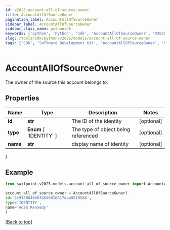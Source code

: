 ```yaml
---
id: v2025-account-all-of-source-owner
title: AccountAllOfSourceOwner
pagination_label: AccountAllOfSourceOwner
sidebar_label: AccountAllOfSourceOwner
sidebar_class_name: pythonsdk
keywords: ['python', 'Python', 'sdk', 'AccountAllOfSourceOwner', 'V2025AccountAllOfSourceOwner'] 
slug: /tools/sdk/python/v2025/models/account-all-of-source-owner
tags: ['SDK', 'Software Development Kit', 'AccountAllOfSourceOwner', 'V2025AccountAllOfSourceOwner']
---
```


# AccountAllOfSourceOwner

The owner of the source this account belongs to.

## Properties

Name | Type | Description | Notes
------------ | ------------- | ------------- | -------------
**id** | **str** | The ID of the identity | [optional] 
**type** |  **Enum** [  'IDENTITY' ] | The type of object being referenced | [optional] 
**name** | **str** | display name of identity | [optional] 
}

## Example

```python
from sailpoint.v2025.models.account_all_of_source_owner import AccountAllOfSourceOwner

account_all_of_source_owner = AccountAllOfSourceOwner(
id='2c918084660f45d6016617daa9210584',
type='IDENTITY',
name='Adam Kennedy'
)

```
[[Back to top]](#) 

